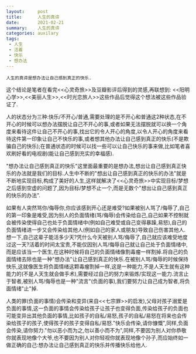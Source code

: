 ```yaml
---
layout:     post
title:      人生的真谛
date:       2021-02-21
summary:    人生的真谛
categories: auxilary
tags:
 - 人生
 - 活着
 - 快乐
 - 想办法
---
```


```
人生的真谛是想办法让自己感到真正的快乐.
```

这个结论是笔者在看完<<心灵奇旅>>及豆瓣影评后得到的灵感,再联想到: <<阳明心学>>,<<美丽人生>>,<<时光恋旅人>>这些作品后觉得这个想法被这些作品验证了.

人的状态分为三种:快乐/不开心/普通,需要处理的是不开心和普通这2种状态,在不开心的时候可以想办法摆脱让自己不开心的事,或者如果无法摆脱就可以换一个角度来看待这件让自己不开心的事,找出它的令人开心的角度,以令人开心的角度来看待这件第一印象让自己不快乐的事,或者想其他办法让自己感到真正的快乐(不是欺骗自己的快乐);在普通状态的时候可以找一些可以让自己快乐的事来做,比如笔者喜欢刷好看的电视剧(能让自己感到充实的幸福感).

"想办法让自己感到真正的快乐"这里面最重要的是想办法,想出让自己感到真正快乐的办法就是我们的目标.人生中不断的"想出让自己感到真正的快乐的办法"就是不断地实现目标,构成了美好的人生,这样就解决了<<心灵奇旅>>中实现目标/梦想之后感到空虚的问题了,因为目标/梦想不止一个,而是无数个"想出让自己感到真正的快乐的办法".

如果有人突然骂你/侮辱你,你应该感到开心还是难受?如果被别人骂了/侮辱了,自己的第一印象是难受,因为别人的负面情绪(骂/侮辱)会传染给自己,自己如果不控制就会被传染使得自己也处于负面情绪中(例如自己难受或自己变得暴躁,易怒),自己的负面情绪进一步又会传染给其他人(例如自己的家人或朋友)导致自己伤害其他人.想一下,自己这辈子能活多少天?凭什么今天被别人骂/侮辱了,自己就应该难受地度过这一天?活着的时间太宝贵,不能仅因别人骂/侮辱自己就让自己处于负面情绪中,而是应该当一个医生,在这种时候将自己的负面情绪像割毒瘤一样割掉.将自己的负面情绪去除也是一种"想办法"让自己感到真正的快乐.在被别人骂/侮辱的时候保持快乐,这就像医生将负面情绪这颗毒瘤割掉一样,这是一种能力,不是人天生就有这种能力的(不是人天生就会做手术),需要经过自己的努力来锻炼/实现这一能力.流言止于智者,被别人骂/侮辱也是一种"流言"(负面的事),我们要努力让自己成为智者,将负面情绪"止"掉.

人类的罪(负面的事情)会传染和变异(来自<<七宗罪>>的启发),父母对孩子溺爱是负面的事情,这一负面的事情会传染给孩子让孩子也变得负面,传染给孩子的负面也可能变异出其他负面的事情,比如孩子的自私/易怒,孩子的自私/易怒在将来也会传染给孩子的孩子,使得孩子的孩子变得自私/易怒."快乐会传染,请你慷慨",同样,负面会传染,请你努力."勿以恶小而为之,勿以善小而不为",同样,不要因为别人对你恭敬你就表现地像个大爷,也不要因为别人对你轻视你就表现地像个孙子,而应始终如一做正确的自己:想办法让自己感到真正的快乐并传播快乐给他人.

